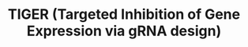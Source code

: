 ---
title: TIGER (Targeted Inhibition of Gene Expression via gRNA design)
emoji: 🐯
colorFrom: blue
colorTo: red
sdk: streamlit
sdk_version: 1.21.0
app_file: app.py
pinned: false
license: mit
---